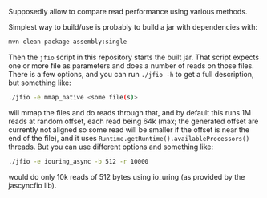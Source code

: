 Supposedly allow to compare read performance using various methods.

Simplest way to build/use is probably to build a jar with dependencies with:
```sh
mvn clean package assembly:single
```

Then the `jfio` script in this repository starts the built jar. That script expects one or more file as parameters and
does a number of reads on those files. There is a few options, and you can run `./jfio -h` to get a full description,
but something like:
```sh
./jfio -e mmap_native <some file(s)>
```
will mmap the files and do reads through that, and by default this runs 1M reads at random offset, each read being 64k
(max; the generated offset are currently not aligned so some read will be smaller if the offset is near the end of the
file), and it uses `Runtime.getRuntime().availableProcessors()` threads. But you can use different options and something
like:
```sh
./jfio -e iouring_async -b 512 -r 10000
```
would do only 10k reads of 512 bytes using io_uring (as provided by the jascyncfio lib).
